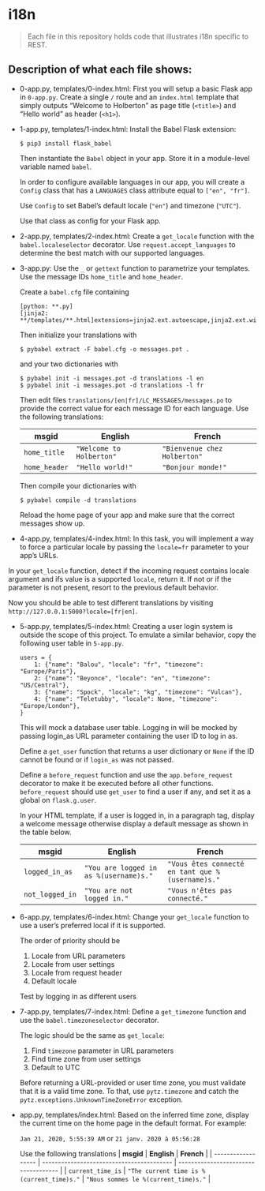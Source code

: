 # i18n
> Each file in this repository holds code that illustrates i18n
> specific to REST.

## Description of what each file shows:
* 0-app.py, templates/0-index.html: First you will setup a basic Flask app in `0-app.py`. Create a single `/` route and an `index.html` template that simply outputs “Welcome to Holberton” as page title (`<title>`) and “Hello world” as header (`<h1>`).

* 1-app.py, templates/1-index.html: Install the Babel Flask extension:

	```
	$ pip3 install flask_babel
	```

	Then instantiate the `Babel` object in your app. Store it in a module-level variable named `babel`.

	In order to configure available languages in our app, you will create a `Config` class that has a `LANGUAGES` class attribute equal to `["en", "fr"]`.

	Use `Config` to set Babel’s default locale (`"en"`) and timezone (`"UTC"`).

	Use that class as config for your Flask app.

* 2-app.py, templates/2-index.html: Create a `get_locale` function with the `babel.localeselector` decorator. Use `request.accept_languages` to determine the best match with our supported languages.

* 3-app.py: Use the `_` or `gettext` function to parametrize your templates. Use the message IDs `home_title` and `home_header`.

	Create a `babel.cfg` file containing

	```
	[python: **.py]
	[jinja2: **/templates/**.html]extensions=jinja2.ext.autoescape,jinja2.ext.with_
	```

	Then initialize your translations with

	```
	$ pybabel extract -F babel.cfg -o messages.pot .
	```

	and your two dictionaries with

	```
	$ pybabel init -i messages.pot -d translations -l en
	$ pybabel init -i messages.pot -d translations -l fr
	```

	Then edit files `translations/[en|fr]/LC_MESSAGES/messages.po` to provide the correct value for each message ID for each language. Use the following translations:

	| __msgid__     | __English__ 	                 | __French__                   |
	| ------------- | ------------------------------ | ---------------------------- |
	| `home_title`  |	`"Welcome to Holberton"` | `"Bienvenue chez Holberton"` |
	| `home_header` |	`"Hello world!"`         | `"Bonjour monde!"`           |

	Then compile your dictionaries with

	```
	$ pybabel compile -d translations
	```

	Reload the home page of your app and make sure that the correct messages show up.

* 4-app.py, templates/4-index.html: In this task, you will implement a way to force a particular locale by passing the `locale=fr` parameter to your app’s URLs.

In your `get_locale` function, detect if the incoming request contains locale argument and ifs value is a supported `locale`, return it. If not or if the parameter is not present, resort to the previous default behavior.

Now you should be able to test different translations by visiting `http://127.0.0.1:5000?locale=[fr|en]`.

* 5-app.py, templates/5-index.html: Creating a user login system is outside the scope of this project. To emulate a similar behavior, copy the following user table in `5-app.py`.

	```
	users = {
		1: {"name": "Balou", "locale": "fr", "timezone": "Europe/Paris"},
		2: {"name": "Beyonce", "locale": "en", "timezone": "US/Central"},
		3: {"name": "Spock", "locale": "kg", "timezone": "Vulcan"},
		4: {"name": "Teletubby", "locale": None, "timezone": "Europe/London"},
	}
	```

	This will mock a database user table. Logging in will be mocked by passing login_as URL parameter containing the user ID to log in as.

	Define a `get_user` function that returns a user dictionary or `None` if the ID cannot be found or if `login_as` was not passed.

	Define a `before_request` function and use the `app.before_request` decorator to make it be executed before all other functions. `before_request` should use `get_user` to find a user if any, and set it as a global on `flask.g.user`.

	In your HTML template, if a user is logged in, in a paragraph tag, display a welcome message otherwise display a default message as shown in the table below.

	| __msgid__       | __English__ 	                   | __French__                                       |
	| --------------- | -------------------------------------- | ------------------------------------------------ |
	| `logged_in_as`  | `"You are logged in as %(username)s."` | `"Vous êtes connecté en tant que %(username)s."` |
	| `not_logged_in` | `"You are not logged in."`             | `"Vous n'êtes pas connecté."`                    |

* 6-app.py, templates/6-index.html: Change your `get_locale` function to use a user’s preferred local if it is supported.

	The order of priority should be

	1. Locale from URL parameters
	2. Locale from user settings
	3. Locale from request header
	4. Default locale

	Test by logging in as different users

* 7-app.py, templates/7-index.html: Define a `get_timezone` function and use the `babel.timezoneselector` decorator.

	The logic should be the same as `get_locale`:

	1. Find `timezone` parameter in URL parameters
	2. Find time zone from user settings
	3. Default to UTC

	Before returning a URL-provided or user time zone, you must validate that it is a valid time zone. To that, use `pytz.timezone` and catch the `pytz.exceptions.UnknownTimeZoneError` exception.

* app.py, templates/index.html: Based on the inferred time zone, display the current time on the home page in the default format. For example:

	`Jan 21, 2020, 5:55:39 AM` or `21 janv. 2020 à 05:56:28`

	Use the following translations
	| __msgid__          | __English__ 	                         | __French__                           |
	| ------------------ | ----------------------------------------- | ------------------------------------ |
	| `current_time_is`  | `"The current time is %(current_time)s."` | `"Nous sommes le %(current_time)s."` |
